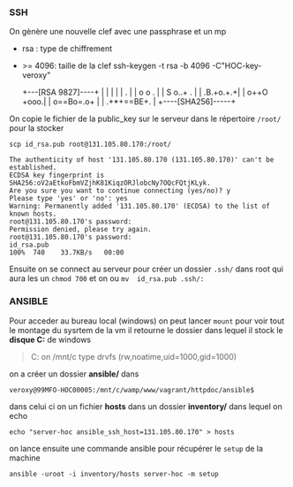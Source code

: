 ### SSH
On gènère une nouvelle clef avec une passphrase et un mp

- rsa : type de chiffrement
- \>= 4096: taille de la clef
ssh-keygen -t rsa -b 4096 -C"HOC-key-veroxy"
    
    
    
    +---[RSA 9827]----+
    |                 |
    |                 |
    |        .        |
    |       o o .     |
    |        S o..+ . |
    |        .B.+o.+.+|
    |       o++O +ooo.|
    |      o==Bo=.o+  |
    |      .+*+==BE+. |
    +----[SHA256]-----+

On copie le fichier de la public_key sur le serveur dans le répertoire `/root/` pour la stocker
 ~~~shell
 scp id_rsa.pub root@131.105.80.170:/root/
 ~~~
 
    The authenticity of host '131.105.80.170 (131.105.80.170)' can't be established.
    ECDSA key fingerprint is SHA256:oV2aEtkoFbmVZjhK81KiqzORJlobcNy7OQcFQtjKLyk.
    Are you sure you want to continue connecting (yes/no)? y
    Please type 'yes' or 'no': yes
    Warning: Permanently added '131.105.80.170' (ECDSA) to the list of known hosts.
    root@131.105.80.170's password:
    Permission denied, please try again.
    root@131.105.80.170's password:
    id_rsa.pub                                                                            100%  740    33.7KB/s   00:00


Ensuite on se connect au serveur pour créer un dossier `.ssh/` dans root qui aura les un `chmod 700` et on ou `mv  id_rsa.pub .ssh/:`


### ANSIBLE

Pour acceder au bureau local (windows) on peut lancer `mount` pour voir tout le montage du sysrtem de la vm il retourne le dossier dans lequel il stock le **disque C:** de windows
> C: on /mnt/c type drvfs (rw,noatime,uid=1000,gid=1000)

on a créer un dossier **ansible/** dans 
~~~shell
veroxy@99MFO-HOC00005:/mnt/c/wamp/www/vagrant/httpdoc/ansible$
~~~
dans celui ci on un fichier **hosts** dans un dossier **inventory/** dans lequel on echo 
~~~shell
echo "server-hoc ansible_ssh_host=131.105.80.170" > hosts
~~~

on lance ensuite une commande ansible pour récupérer le `setup` de la machine
~~~shell
ansible -uroot -i inventory/hosts server-hoc -m setup
~~~
